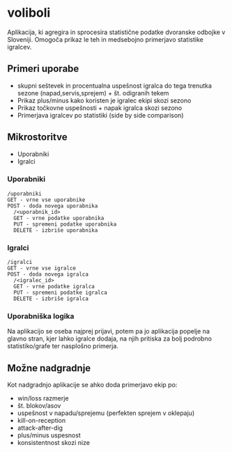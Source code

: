 # voliboli

Aplikacija, ki agregira in sprocesira statistične podatke dvoranske odbojke v Sloveniji.
Omogoča prikaz le teh in medsebojno primerjavo statistike igralcev.

## Primeri uporabe
- skupni seštevek in procentualna uspešnost igralca do tega trenutka sezone (napad,servis,sprejem) + št. odigranih tekem
- Prikaz plus/minus kako koristen je igralec ekipi skozi sezono
- Prikaz točkovne uspešnosti + napak igralca skozi sezono
- Primerjava igralcev po statistiki (side by side comparison)

## Mikrostoritve
- Uporabniki
- Igralci

### Uporabniki

    /uporabniki
    GET - vrne vse uporabnike
    POST - doda novega uporabnika
      /<uporabnik_id>
      GET - vrne podatke uporabnika
      PUT - spremeni podatke uporabnika
      DELETE - izbriše uporabnika

### Igralci

    /igralci
    GET - vrne vse igralce
    POST - doda novega igralca
      /<igralec_id>
      GET - vrne podatke igralca
      PUT - spremeni podatke igralca
      DELETE - izbriše igralca

### Uporabniška logika

Na aplikacijo se oseba najprej prijavi, potem pa jo aplikacija popelje na glavno stran, 
kjer lahko igralce dodaja, na njih pritiska za bolj podrobno statistiko/grafe ter nasplošno primerja.


## Možne nadgradnje

Kot nadgradnjo aplikacije se ahko doda primerjavo ekip po:
- win/loss razmerje
- št. blokov/asov
- uspešnost v napadu/sprejemu (perfekten sprejem v oklepaju) 
- kill-on-reception
- attack-after-dig 
- plus/minus uspesnost
- konsistentnost skozi nize
